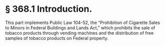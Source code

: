 # § 368.1   Introduction.

This part implements Public Law 104-52, the “Prohibition of Cigarette Sales to Minors in Federal Buildings and Lands Act,” which prohibits the sale of tobacco products through vending machines and the distribution of free samples of tobacco products on Federal property.




